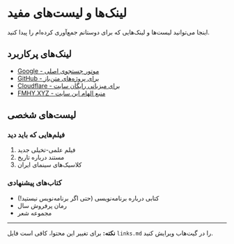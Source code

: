 # لینک‌ها و لیست‌های مفید

اینجا می‌توانید لیست‌ها و لینک‌هایی که برای دوستانم جمع‌آوری کرده‌ام را پیدا کنید.

## لینک‌های پرکاربرد

*   [Google - موتور جستجوی اصلی](https://www.google.com)
*   [GitHub - برای پروژه‌های متن‌باز](https://www.github.com)
*   [Cloudflare - برای میزبانی رایگان سایت](https://www.cloudflare.com)
*   [FMHY.XYZ - منبع الهام این سایت](https://fmhy.xyz)

## لیست‌های شخصی

### فیلم‌هایی که باید دید

1.  فیلم علمی-تخیلی جدید
2.  مستند درباره تاریخ
3.  کلاسیک‌های سینمای ایران

### کتاب‌های پیشنهادی

*   کتابی درباره برنامه‌نویسی (حتی اگر برنامه‌نویس نیستید!)
*   رمان پرفروش سال
*   مجموعه شعر

---

**نکته:** برای تغییر این محتوا، کافی است فایل `links.md` را در گیت‌هاب ویرایش کنید.
